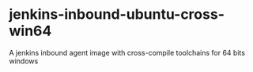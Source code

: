 # jenkins-inbound-ubuntu-cross-win64

A jenkins inbound agent image with cross-compile toolchains for 64 bits windows
